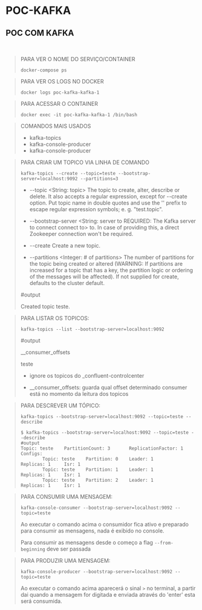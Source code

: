 # POC-KAFKA
## POC COM KAFKA
<br/>

> PARA VER O NOME DO SERVIÇO/CONTAINER
> 
> ```docker-compose ps```

> PARA VER OS LOGS NO DOCKER
> 
> ```docker logs poc-kafka-kafka-1```

> PARA ACESSAR O CONTAINER
> 
> ```docker exec -it poc-kafka-kafka-1 /bin/bash```

> COMANDOS MAIS USADOS
> 
> - kafka-topics
> - kafka-console-producer
> - kafka-console-producer

> PARA CRIAR UM TOPICO VIA LINHA DE COMANDO
> 
> ```kafka-topics --create --topic=teste --bootstrap-server=localhost:9092 --partitions=3```
> 
> - --topic <String: topic>                  The topic to create, alter, describe
                                           or delete. It also accepts a regular
                                           expression, except for --create
                                           option. Put topic name in double
                                           quotes and use the '\' prefix to
                                           escape regular expression symbols; e.
                                           g. "test\.topic".
>
> - --bootstrap-server <String: server to    REQUIRED: The Kafka server to connect
  connect to>                              to. In case of providing this, a
                                           direct Zookeeper connection won't be
                                           required.
>
> - --create                                 Create a new topic.
>
> - --partitions <Integer: # of partitions>  The number of partitions for the topic
                                           being created or altered (WARNING:
                                           If partitions are increased for a
                                           topic that has a key, the partition
                                           logic or ordering of the messages
                                           will be affected). If not supplied
                                           for create, defaults to the cluster
                                           default.
>
> #output
> 
> Created topic teste.


> PARA LISTAR OS TOPICOS:
> 
> ```kafka-topics --list --bootstrap-server=localhost:9092```
>
> #output
> 
> __consumer_offsets
>
> teste
>
> - ignore os topicos do _confluent-controlcenter
>
> - __consumer_offsets: guarda qual offset determinado consumer está no momento da leitura dos topicos

> PARA DESCREVER UM TÓPICO:
> 
> ```kafka-topics --bootstrap-server=localhost:9092 --topic=teste --describe```
> ~~~shell
> $ kafka-topics --bootstrap-server=localhost:9092 --topic=teste --describe
> #output
> Topic: teste    PartitionCount: 3       ReplicationFactor: 1    Configs:
>         Topic: teste    Partition: 0    Leader: 1       Replicas: 1     Isr: 1
>         Topic: teste    Partition: 1    Leader: 1       Replicas: 1     Isr: 1
>         Topic: teste    Partition: 2    Leader: 1       Replicas: 1     Isr: 1
> ~~~

> PARA CONSUMIR UMA MENSAGEM:
> 
> ```kafka-console-consumer --bootstrap-server=localhost:9092 --topic=teste```
> 
> Ao executar o comando acima o consumidor fica ativo e preparado para consumir as mensagens, nada é exibido no console.
> 
> Para consumir as mensagens desde o começo a flag ```--from-beginning``` deve ser passada

> PARA PRODUZIR UMA MENSAGEM:
> 
> ```kafka-console-producer --bootstrap-server=localhost:9092 --topic=teste```
> 
> Ao executar o comando acima aparecerá o sinal ```>``` no terminal, a partir dai quando a mensagem for digitada e enviada através do 'enter' esta será consumida.
